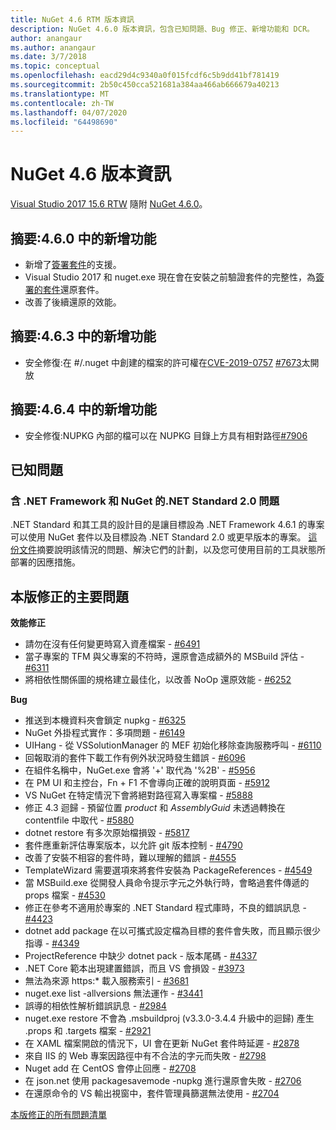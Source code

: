 ```yaml
---
title: NuGet 4.6 RTM 版本資訊
description: NuGet 4.6.0 版本資訊，包含已知問題、Bug 修正、新增功能和 DCR。
author: anangaur
ms.author: anangaur
ms.date: 3/7/2018
ms.topic: conceptual
ms.openlocfilehash: eacd29d4c9340a0f015fcdf6c5b9dd41bf781419
ms.sourcegitcommit: 2b50c450cca521681a384aa466ab666679a40213
ms.translationtype: MT
ms.contentlocale: zh-TW
ms.lasthandoff: 04/07/2020
ms.locfileid: "64498690"
---
```

# <a name="nuget-46-release-notes"></a>NuGet 4.6 版本資訊

[Visual Studio 2017 15.6 RTW](https://www.visualstudio.com/news/releasenotes/vs2017-relnotes) 隨附 [NuGet 4.6.0](https://dist.nuget.org/win-x86-commandline/v4.6.0/nuget.exe)。

## <a name="summary-whats-new-in-460"></a>摘要:4.6.0 中的新增功能

* 新增了[簽署套件](../create-packages/sign-a-package.md)的支援。
* Visual Studio 2017 和 nuget.exe 現在會在安裝之前驗證套件的完整性，為[簽署的套件](../reference/signed-packages-reference.md)還原套件。
* 改善了後續還原的效能。

## <a name="summary-whats-new-in-463"></a>摘要:4.6.3 中的新增功能

* 安全修復:在 #/.nuget 中創建的檔案的許可權在[CVE-2019-0757](https://portal.msrc.microsoft.com/en-us/security-guidance/advisory/CVE-2019-0757) [#7673](https://github.com/NuGet/Home/issues/7673)太開放

## <a name="summary-whats-new-in-464"></a>摘要:4.6.4 中的新增功能

* 安全修復:NUPKG 內部的檔可以在 NUPKG 目錄上方具有相對路徑[#7906](https://github.com/NuGet/Home/issues/7906)

## <a name="known-issues"></a>已知問題

### <a name="issues-with-net-standard-20-with-net-framework--nuget"></a>含 .NET Framework 和 NuGet 的.NET Standard 2.0 問題 

.NET Standard 和其工具的設計目的是讓目標設為 .NET Framework 4.6.1 的專案可以使用 NuGet 套件以及目標設為 .NET Standard 2.0 或更早版本的專案。 [這份文件](https://github.com/dotnet/standard/issues/481)摘要說明該情況的問題、解決它們的計劃，以及您可使用目前的工具狀態所部署的因應措施。

## <a name="top-issues-fixed-in-this-release"></a>本版修正的主要問題

**效能修正**

* 請勿在沒有任何變更時寫入資產檔案 - [#6491](https://github.com/NuGet/Home/issues/6491)
* 當子專案的 TFM 與父專案的不符時，還原會造成額外的 MSBuild 評估 - [#6311](https://github.com/NuGet/Home/issues/6311)
* 將相依性關係圖的規格建立最佳化，以改善 NoOp 還原效能 - [#6252](https://github.com/NuGet/Home/issues/6252)

**Bug**

* 推送到本機資料夾會鎖定 nupkg - [#6325](https://github.com/NuGet/Home/issues/6325)
* NuGet 外掛程式實作：多項問題 - [#6149](https://github.com/NuGet/Home/issues/6149)
* UIHang - 從 VSSolutionManager 的 MEF 初始化移除查詢服務呼叫 - [#6110](https://github.com/NuGet/Home/issues/6110)
* 回報取消的套件下載工作有例外狀況時發生錯誤 - [#6096](https://github.com/NuGet/Home/issues/6096)
* 在組件名稱中，NuGet.exe 會將 '+' 取代為 '%2B' - [#5956](https://github.com/NuGet/Home/issues/5956)
* 在 PM UI 和主控台，Fn + F1 不會導向正確的說明頁面 - [#5912](https://github.com/NuGet/Home/issues/5912)
* VS NuGet 在特定情況下會將絕對路徑寫入專案檔 - [#5888](https://github.com/NuGet/Home/issues/5888)
* 修正 4.3 迴歸 - 預留位置 $product$ 和 $AssemblyGuid$ 未透過轉換在 contentfile 中取代 - [#5880](https://github.com/NuGet/Home/issues/5880)
* dotnet restore 有多次原始檔損毀 - [#5817](https://github.com/NuGet/Home/issues/5817)
* 套件應重新評估專案版本，以允許 git 版本控制 - [#4790](https://github.com/NuGet/Home/issues/4790)
* 改善了安裝不相容的套件時，難以理解的錯誤 - [#4555](https://github.com/NuGet/Home/issues/4555)
* TemplateWizard 需要選項來將套件安裝為 PackageReferences - [#4549](https://github.com/NuGet/Home/issues/4549)
* 當 MSBuild.exe 從開發人員命令提示字元之外執行時，會略過套件傳遞的 props 檔案 - [#4530](https://github.com/NuGet/Home/issues/4530)
* 修正在參考不適用於專案的 .NET Standard 程式庫時，不良的錯誤訊息 - [#4423](https://github.com/NuGet/Home/issues/4423)
* dotnet add package 在以可攜式設定檔為目標的套件會失敗，而且顯示很少指導 - [#4349](https://github.com/NuGet/Home/issues/4349)
* ProjectReference 中缺少 dotnet pack - 版本尾碼 - [#4337](https://github.com/NuGet/Home/issues/4337)
* .NET Core 範本出現建置錯誤，而且 VS 會損毀 - [#3973](https://github.com/NuGet/Home/issues/3973)
* 無法為來源 https:* 載入服務索引 - [#3681](https://github.com/NuGet/Home/issues/3681)
* nuget.exe list -allversions 無法運作 - [#3441](https://github.com/NuGet/Home/issues/3441)
* 誤導的相依性解析錯誤訊息 - [#2984](https://github.com/NuGet/Home/issues/2984)
* nuget.exe restore 不會為 .msbuildproj (v3.3.0-3.4.4 升級中的迴歸) 產生 .props 和 .targets 檔案 - [#2921](https://github.com/NuGet/Home/issues/2921)
* 在 XAML 檔案開啟的情況下，UI 會在更新 NuGet 套件時延遲 - [#2878](https://github.com/NuGet/Home/issues/2878)
* 來自 IIS 的 Web 專案因路徑中有不合法的字元而失敗 - [#2798](https://github.com/NuGet/Home/issues/2798)
* Nuget add 在 CentOS 會停止回應 - [#2708](https://github.com/NuGet/Home/issues/2708)
* 在 json.net 使用 packagesavemode -nupkg 進行還原會失敗 - [#2706](https://github.com/NuGet/Home/issues/2706)
* 在還原命令的 VS 輸出視窗中，套件管理員篩選無法使用 - [#2704](https://github.com/NuGet/Home/issues/2704)

[本版修正的所有問題清單](https://github.com/NuGet/Home/issues?q=is%3Aissue+is%3Aclosed+milestone%3A%224.6")
